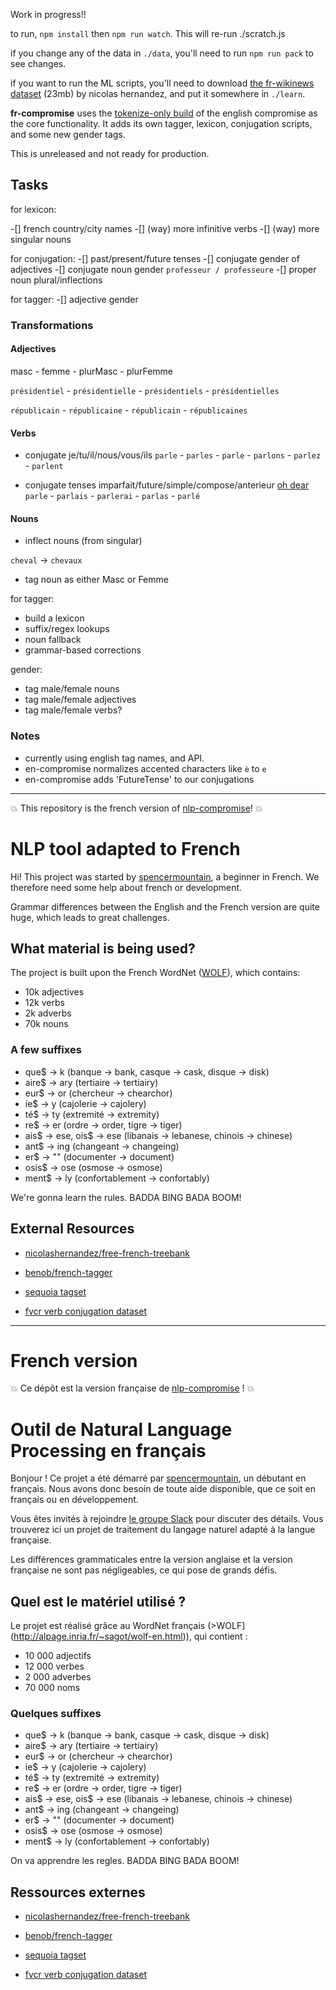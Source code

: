 Work in progress!!


to run, `npm install`
then `npm run watch`. This will re-run ./scratch.js

if you change any of the data in `./data`, you'll need to run `npm run pack` to see changes.

if you want to run the ML scripts, you'll need to download [the fr-wikinews dataset](https://raw.githubusercontent.com/nicolashernandez/free-french-treebank/master/130612/frwikinews/txt-tok-pos/frwikinews-20130110-pages-articles.txt.tok.stanford-pos) (23mb) by nicolas hernandez,
and put it somewhere in `./learn`.

**fr-compromise** uses the [tokenize-only build](https://observablehq.com/@spencermountain/compromise-tokenization#sentences) of the english compromise as the core functionality.
It adds its own tagger, lexicon, conjugation scripts, and some new gender tags.

This is unreleased and not ready for production.


## Tasks

for lexicon:

-[] french country/city names
-[] (way) more infinitive verbs 
-[] (way) more singular nouns 

for conjugation:
-[] past/present/future tenses
-[] conjugate gender of adjectives
-[] conjugate noun gender `professeur / professeure`
-[] proper noun plural/inflections

for tagger:
-[] adjective gender

### Transformations

#### Adjectives

masc - femme - plurMasc - plurFemme

`présidentiel` - `présidentielle` - `présidentiels` - `présidentielles`

`républicain` - `républicaine` - `républicain` - `républicaines`

#### Verbs

- conjugate je/tu/il/nous/vous/ils
  `parle` - `parles` - `parle` - `parlons` - `parlez` - `parlent`

- conjugate tenses
  imparfait/future/simple/compose/anterieur [oh dear](https://conjugator.reverso.net/conjugation-french-verb-parler.html)
  `parle` - `parlais` - `parlerai` - `parlas` - `parlé`

#### Nouns

- inflect nouns (from singular)

`cheval` →‎ `chevaux`

- tag noun as either Masc or Femme

for tagger:

- build a lexicon
- suffix/regex lookups
- noun fallback
- grammar-based corrections

gender:

- tag male/female nouns
- tag male/female adjectives
- tag male/female verbs?

### Notes

- currently using english tag names, and API.
- en-compromise normalizes accented characters like `è` to `e`
- en-compromise adds 'FutureTense' to our conjugations

---

:boom: This repository is the french version of [nlp-compromise](https://github.com/nlp-compromise/nlp_compromise)! :boom:

# NLP tool adapted to French

Hi! This project was started by [spencermountain](https://twitter.com/spencermountain), a beginner in French. We therefore need some help about french or development.

Grammar differences between the English and the French version are quite huge, which leads to great challenges.

## What material is being used?

The project is built upon the French WordNet ([WOLF](http://alpage.inria.fr/~sagot/wolf-en.html)), which contains:

- 10k adjectives
- 12k verbs
- 2k adverbs
- 70k nouns

### A few suffixes

- que\$ -> k (banque -> bank, casque -> cask, disque -> disk)
- aire\$ -> ary (tertiaire -> tertiairy)
- eur\$ -> or (chercheur -> chearchor)
- ie\$ -> y (cajolerie -> cajolery)
- té\$ -> ty (extremité -> extremity)
- re\$ -> er (ordre -> order, tigre -> tiger)
- ais$ -> ese, ois$ -> ese (libanais -> lebanese, chinois -> chinese)
- ant\$ -> ing (changeant -> changeing)
- er\$ -> "" (documenter -> document)
- osis\$ -> ose (osmose -> osmose)
- ment\$ -> ly (confortablement -> confortably)

We're gonna learn the rules. BADDA BING BADA BOOM!

## External Resources

- [nicolashernandez/free-french-treebank](https://raw.githubusercontent.com/nicolashernandez/free-french-treebank/master/130612/frwikinews/txt-tok-pos/frwikinews-20130110-pages-articles.txt.tok.stanford-pos)

- [benob/french-tagger](https://github.com/benob/french-tagger/blob/master/lefff-word-tag.txt)

- [sequoia tagset](https://raw.githubusercontent.com/turbopape/postagga/master/resources/postagga-sequoia-fr.edn#)

- [fvcr verb conjugation dataset](https://sourceforge.net/projects/fvcr/?source=typ_redirect)

---

# French version

:boom: Ce dépôt est la version française de [nlp-compromise](https://github.com/nlp-compromise/nlp_compromise) ! :boom:

# Outil de Natural Language Processing en français

Bonjour ! Ce projet a été démarré par [spencermountain](https://twitter.com/spencermountain), un débutant en français. Nous avons donc besoin de toute aide disponible, que ce soit en français ou en développement.

Vous êtes invités à rejoindre [le groupe Slack](slack.compromise.cool) pour discuter des détails.
Vous trouverez ici un projet de traitement du langage naturel adapté à la langue française.

Les différences grammaticales entre la version anglaise et la version française ne sont pas négligeables, ce qui pose de grands défis.

## Quel est le matériel utilisé ?

Le projet est réalisé grâce au WordNet français (>WOLF](http://alpage.inria.fr/~sagot/wolf-en.html)), qui contient :

- 10 000 adjectifs
- 12 000 verbes
- 2 000 adverbes
- 70 000 noms

### Quelques suffixes

- que\$ -> k (banque -> bank, casque -> cask, disque -> disk)
- aire\$ -> ary (tertiaire -> tertiairy)
- eur\$ -> or (chercheur -> chearchor)
- ie\$ -> y (cajolerie -> cajolery)
- té\$ -> ty (extremité -> extremity)
- re\$ -> er (ordre -> order, tigre -> tiger)
- ais$ -> ese, ois$ -> ese (libanais -> lebanese, chinois -> chinese)
- ant\$ -> ing (changeant -> changeing)
- er\$ -> "" (documenter -> document)
- osis\$ -> ose (osmose -> osmose)
- ment\$ -> ly (confortablement -> confortably)

On va apprendre les regles. BADDA BING BADA BOOM!

## Ressources externes

- [nicolashernandez/free-french-treebank](https://raw.githubusercontent.com/nicolashernandez/free-french-treebank/master/130612/frwikinews/txt-tok-pos/frwikinews-20130110-pages-articles.txt.tok.stanford-pos)

- [benob/french-tagger](https://github.com/benob/french-tagger/blob/master/lefff-word-tag.txt)

- [sequoia tagset](https://raw.githubusercontent.com/turbopape/postagga/master/resources/postagga-sequoia-fr.edn#)

- [fvcr verb conjugation dataset](https://sourceforge.net/projects/fvcr/?source=typ_redirect)
